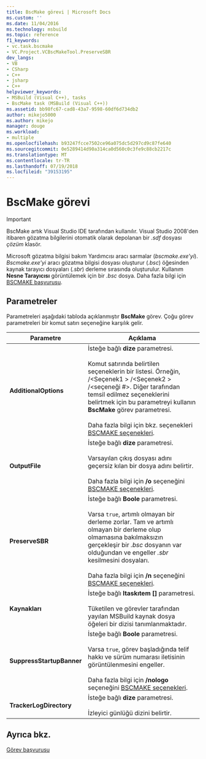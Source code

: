 ```yaml
---
title: BscMake görevi | Microsoft Docs
ms.custom: ''
ms.date: 11/04/2016
ms.technology: msbuild
ms.topic: reference
f1_keywords:
- vc.task.bscmake
- VC.Project.VCBscMakeTool.PreserveSBR
dev_langs:
- VB
- CSharp
- C++
- jsharp
- C++
helpviewer_keywords:
- MSBuild (Visual C++), tasks
- BscMake task (MSBuild (Visual C++))
ms.assetid: bb98fc67-cad8-43a7-9598-60df6d734db2
author: mikejo5000
ms.author: mikejo
manager: douge
ms.workload:
- multiple
ms.openlocfilehash: b93247fcce7502ce96a075dc5d297cd9c87fe640
ms.sourcegitcommit: 0e5289414d90a314ca0d560c0c3fe9c88cb2217c
ms.translationtype: MT
ms.contentlocale: tr-TR
ms.lasthandoff: 07/19/2018
ms.locfileid: "39153195"
---
```

# <a name="bscmake-task"></a>BscMake görevi
> [!IMPORTANT]
>  BscMake artık Visual Studio IDE tarafından kullanılır. Visual Studio 2008'den itibaren gözatma bilgilerini otomatik olarak depolanan bir *.sdf* dosyası *çözüm* klasör.  
  
 Microsoft gözatma bilgisi bakım Yardımcısı aracı sarmalar (*bscmake.exe'yi*).  *Bscmake.exe'yi* aracı gözatma bilgisi dosyası oluşturur (*.bsc*) öğesinden kaynak tarayıcı dosyaları (*.sbr*) derleme sırasında oluşturulur. Kullanım **Nesne Tarayıcısı** görüntülemek için bir *.bsc* dosya. Daha fazla bilgi için [BSCMAKE başvurusu](/cpp/build/reference/bscmake-reference).  
  
## <a name="parameters"></a>Parametreler  
 Parametreleri aşağıdaki tabloda açıklanmıştır **BscMake** görev. Çoğu görev parametreleri bir komut satırı seçeneğine karşılık gelir.  
  
|Parametre|Açıklama|  
|---------------|-----------------|  
|**AdditionalOptions**|İsteğe bağlı **dize** parametresi.<br /><br /> Komut satırında belirtilen seçeneklerin bir listesi. Örneğin, /\<Seçenek1 > /\<Seçenek2 > /\<seçeneği #>. Diğer tarafından temsil edilmez seçeneklerini belirtmek için bu parametreyi kullanın **BscMake** görev parametresi.<br /><br /> Daha fazla bilgi için bkz. seçenekleri [BSCMAKE seçenekleri](/cpp/build/reference/bscmake-options).|  
|**OutputFile**|İsteğe bağlı **dize** parametresi.<br /><br /> Varsayılan çıkış dosyası adını geçersiz kılan bir dosya adını belirtir.<br /><br /> Daha fazla bilgi için **/o** seçeneğini [BSCMAKE seçenekleri](/cpp/build/reference/bscmake-options).|  
|**PreserveSBR**|İsteğe bağlı **Boole** parametresi.<br /><br /> Varsa `true`, artımlı olmayan bir derleme zorlar. Tam ve artımlı olmayan bir derleme olup olmamasına bakılmaksızın gerçekleşir bir *.bsc* dosyanın var olduğundan ve engeller *.sbr* kesilmesini dosyaları.<br /><br /> Daha fazla bilgi için **/n** seçeneğini [BSCMAKE seçenekleri](/cpp/build/reference/bscmake-options).|  
|**Kaynakları**|İsteğe bağlı **Itaskıtem []** parametresi.<br /><br /> Tüketilen ve görevler tarafından yayılan MSBuild kaynak dosya öğeleri bir dizisi tanımlanmaktadır.|  
|**SuppressStartupBanner**|İsteğe bağlı **Boole** parametresi.<br /><br /> Varsa `true`, görev başladığında telif hakkı ve sürüm numarası iletisinin görüntülenmesini engeller.<br /><br /> Daha fazla bilgi için **/nologo** seçeneğini [BSCMAKE seçenekleri](/cpp/build/reference/bscmake-options).|  
|**TrackerLogDirectory**|İsteğe bağlı **dize** parametresi.<br /><br /> İzleyici günlüğü dizini belirtir.|  
  
## <a name="see-also"></a>Ayrıca bkz.  
 [Görev başvurusu](../msbuild/msbuild-task-reference.md)